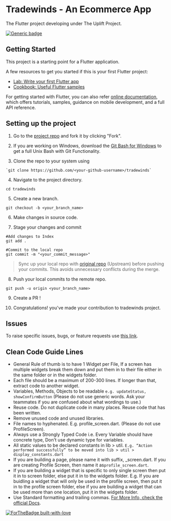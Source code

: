 # Tradewinds - An Ecommerce App

The Flutter project developing under The Uplift Project.

[![Generic badge](https://img.shields.io/badge/TRADEWINDS-APP-ORANGE.svg)](https://github.com/himanshusharma89/tradewinds)

## Getting Started

This project is a starting point for a Flutter application.

A few resources to get you started if this is your first Flutter project:

- [Lab: Write your first Flutter app](https://flutter.dev/docs/get-started/codelab)
- [Cookbook: Useful Flutter samples](https://flutter.dev/docs/cookbook)

For getting started with Flutter, you can also refer
[online documentation](https://flutter.dev/docs), which offers tutorials,
samples, guidance on mobile development, and a full API reference.

## Setting up the project
1. Go to the [project repo](https://github.com/himanshusharma89/tradewinds) and fork it by clicking "Fork".

2. If you are working on Windows, download the [Git Bash for Windows](https://gitforwindows.org/) to get a full Unix Bash with Git Functionality.

3. Clone the repo to your system using 
```
`git clone https://github.com/<your-github-username>/tradewinds`
```
4. Navigate to the project directory.
```
cd tradewinds
```
5. Create a new branch.
```
git checkout -b <your_branch_name>
```
6. Make changes in source code.

7. Stage your changes and commit
```
#Add changes to Index
git add .

#Commit to the local repo
git commit -m "<your_commit_message>"
```
>Sync up your local repo with [original repo](https://github.com/himanshusharma89/tradewinds) (Upstream) before pushing your commits. This avoids unnecessary conflicts during the merge.

8. Push your local commits to the remote repo.
```
git push -u origin <your_branch_name>
```
9. Create a PR !

10. Congratulations! you've made your contribution to tradewinds project.

## Issues
To raise specific issues, bugs, or feature requests use [this link](https://github.com/himanshusharma89/tradewinds/issues).


## Clean Code Guide Lines

- General Rule of thumb is to have 1 Widget per File, If a screen has multiple widgets break them down and put them in to their file either in the same folder or in the widgets folder.
- Each file should be a maximum of 200-300 lines. If longer than that, extract code to another widget.
- Variables, Methods, Objects to be readable
  `e.g. updateStatus, showConfirmButton`
  (Please do not use generic words. Ask your teammates if you are confused about what wordings to use.)
- Reuse code. Do not duplicate code in many places. Reuse code that has been written.
- Remove unused code and unused libraries.
- File names to hyphenated. E.g. profile_screen.dart. (Please do not use ProfileScreen).
- Always use a Strongly Typed Code i.e. Every Variable should have concrete type, Don't use dynamic type for variables.
- All static values to be declared constants in lib > util.
`E.g. “Action performed successfully” to be moved into lib > util > display_constants.dart`
- If you are building a page, please name it with suffix, _screen.dart. If you are creating Profile Screen, then name it as`profile_screen.dart`.
- If you are building a widget that is specific to only single screen then put it in to screen folder, else put it in to the widgets folder. E.g. If you are buidling a widget that will only be used in the profile screen, then put it in to the profile screen folder, else if you are building a widget that can be used more than one location, put it in the widgets folder.
- Use Standard formatting and trailing commas. [For More Info, check the official Docs](https://flutter.dev/docs/development/tools/formatting).

[![ForTheBadge built-with-love](http://ForTheBadge.com/images/badges/built-with-love.svg)](https://GitHub.com/himanshusharma89/)
